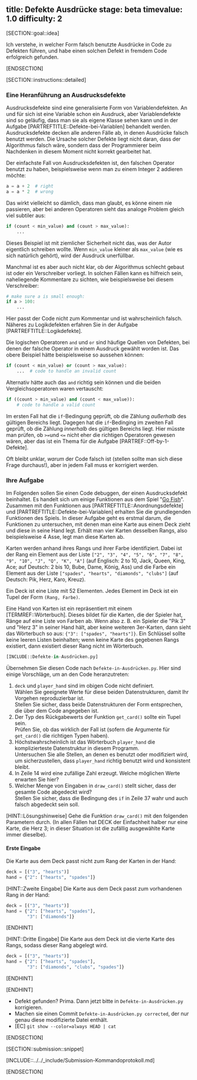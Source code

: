 title: Defekte Ausdrücke
stage: beta
timevalue: 1.0
difficulty: 2
---
[SECTION::goal::idea]

Ich verstehe, in welcher Form falsch benutzte Ausdrücke in Code zu Defekten führen, und 
habe einen solchen Defekt in fremdem Code erfolgreich gefunden.

[ENDSECTION]

[SECTION::instructions::detailed]

### Eine Heranführung an Ausdrucksdefekte

Ausdrucksdefekte sind eine generalisierte Form von Variablendefekten.
An und für sich ist eine Variable schon ein Ausdruck, aber Variablendefekte sind so geläufig, 
dass man sie als eigene Klasse sehen kann und in der Aufgabe [PARTREFTITLE::Defekte-bei-Variablen] behandelt werden.
Ausdrucksdefekte decken alle anderen Fälle ab, in denen Ausdrücke falsch benutzt werden.
Die Ursache solcher Defekte liegt nicht daran, dass der Algorithmus falsch wäre, 
sondern dass der Programmierer beim Nachdenken in diesem Moment nicht korrekt gearbeitet hat.

Der einfachste Fall von Ausdrucksdefekten ist, den falschen Operator benutzt zu haben,
beispielsweise wenn man zu einem Integer 2 addieren möchte:

```python
a = a + 2  # right
a = a * 2  # wrong
```

Das wirkt vielleicht so dämlich, dass man glaubt, es könne einem nie passieren,
aber bei anderen Operatoren sieht das analoge Problem gleich viel subtiler aus:

```python
if (count < min_value) and (count > max_value):
    ...
```

Dieses Beispiel ist mit ziemlicher Sicherheit nicht das, was der Autor eigentlich schreiben wollte.
Wenn `min_value` kleiner als `max_value` (wie es sich natürlich gehört), wird der Ausdruck unerfüllbar.

Manchmal ist es aber auch nicht klar, ob der Algorithmus schlecht gebaut ist oder ein Verschreiber vorliegt.
In solchen Fällen kann es hilfreich sein, naheliegende Kommentare zu sichten, wie
beispielsweise bei diesem Verschreiber:

```python
# make sure a is small enough:
if a > 100:
    ...
```

Hier passt der Code nicht zum Kommentar und ist wahrscheinlich falsch.
Näheres zu Logikdefekten erfahren Sie in der Aufgabe [PARTREFTITLE::Logikdefekte].

Die logischen Operatoren `and` und `or` sind häufige Quellen von Defekten, 
bei denen der falsche Operator in einem Ausdruck gewählt worden ist.
Das obere Beispiel hätte beispielsweise so aussehen können:

```python
if (count < min_value) or (count > max_value): 
    ...  # code to handle an invalid count
```

Alternativ hätte auch das `and` richtig sein können und die beiden Vergleichsoperatoren waren vertauscht:
```python
if ((count > min_value) and (count < max_value)): 
    # code to handle a valid count
```

Im ersten Fall hat die `if`-Bedingung geprüft, ob die Zählung _außerhalb_ des gültigen Bereichs liegt.
Dagegen hat die `if`-Bedinging im zweiten Fall geprüft, ob die Zählung _innerhalb_ des gültigen Bereichs liegt.
Hier müsste man prüfen, ob `>=`und `<=` nicht eher die richtigen Operatoren gewesen wären, aber
das ist ein Thema für die Aufgabe [PARTREF::Off-by-1-Defekte].

Oft bleibt unklar, _warum_ der Code falsch ist (stellen sollte man sich diese Frage durchaus!), 
aber in jedem Fall muss er korrigiert werden.


### Ihre Aufgabe

Im Folgenden sollen Sie einen Code debuggen, der einen Ausdrucksdefekt beinhaltet.
Es handelt sich um einige Funktionen aus dem Spiel "[Go Fish](https://en.wikipedia.org/wiki/Go_Fish)".
Zusammen mit den Funktionen aus [PARTREFTITLE::Anordnungsdefekte] und [PARTREFTITLE::Defekte-bei-Variablen] 
erhalten Sie die grundlegenden Funktionen des Spiels.
In dieser Aufgabe geht es erstmal darum, die Funktionen zu untersuchen,
mit denen man eine Karte aus einem Deck zieht und diese in seine Hand legt.
Erhält man vier Karten desselben Rangs, also beispielsweise 4 Asse, legt man diese Karten ab.  

Karten werden anhand ihres Rangs und ihrer Farbe identifiziert.
Dabei ist der Rang ein Element aus der Liste 
`["2", "3", "4", "5", "6", "7", "8", "9", "10", "J", "Q", "K", "A"]`
(auf Englisch: 2 to 10, Jack, Queen, King, Ace; 
auf Deutsch: 2 bis 10, Bube, Dame, König, Ass)
und die Farbe ein Element aus der Liste 
`["spades", "hearts", "diamonds", "clubs"]`
(auf Deutsch: Pik, Herz, Karo, Kreuz).

Ein Deck ist eine Liste mit 52 Elementen.
Jedes Element im Deck ist ein Tupel der Form `(Rang, Farbe)`.

Eine Hand von Karten ist ein repräsentiert mit einem [TERMREF::Wörterbuch].
Dieses bildet für die Karten, die der Spieler hat, Ränge auf eine Liste von Farben ab.
Wenn also z. B. ein Spieler die "Pik 3" und "Herz 3" in seiner Hand hält, aber keine weiteren 3er-Karten,
dann sieht das Wörterbuch so aus: `{"3": ["spades", "hearts"]}`.
Ein Schlüssel sollte keine leeren Listen beinhalten; 
wenn keine Karte des gegebenen Rangs existiert, dann existiert dieser Rang nicht im Wörterbuch.

```python
[INCLUDE::Defekte-in-Ausdrücken.py]
```

Übernehmen Sie diesen Code nach `Defekte-in-Ausdrücken.py`.
Hier sind einige Vorschläge, um an den Code heranzutreten:

1. `deck` und `player_hand` sind im obigen Code nicht definiert.  
   Wählen Sie geeignete Werte für diese beiden Datenstrukturen, damit Ihr Vorgehen 
   reproduzierbar ist.  
   Stellen Sie sicher, dass beide Datenstrukturen der Form entsprechen, die über dem Code 
   angegeben ist.
2. Der Typ des Rückgabewerts der Funktion `get_card()` sollte ein Tupel sein.  
   Prüfen Sie, ob das wirklich der Fall ist (sofern die Argumente für `get_card()` die richtigen 
   Typen haben).
3. Höchstwahrscheinlich ist das Wörterbuch `player_hand` die komplizierteste Datenstruktur in 
   diesem Programm.  
   Untersuchen Sie alle Stellen, an denen es benutzt oder modifiziert wird,
   um sicherzustellen, dass `player_hand` richtig benutzt wird und konsistent bleibt.
4. In Zeile 14 wird eine zufällige Zahl erzeugt. Welche möglichen Werte erwarten Sie hier?
5. Welcher Menge von Eingaben in `draw_card()` stellt sicher, dass der gesamte Code abgedeckt wird?  
   Stellen Sie sicher, dass die Bedingung des `if` in Zeile 37 wahr und auch falsch abgedeckt sein soll.


[HINT::Lösungshinweise]
Gehe die Funktion `draw_card()` mit den folgenden Parametern durch. 
(In allen Fällen hat DECK der Einfachheit halber nur eine Karte, die Herz 3; 
in dieser Situation ist die zufällig ausgewählte Karte immer dieselbe). 

#### Erste Eingabe
Die Karte aus dem Deck passt nicht zum Rang der Karten in der Hand:
```python
deck = [("3", "hearts")]
hand = {"2": ["hearts", "spades"]}
```

[HINT::Zweite Eingabe]
Die Karte aus dem Deck passt zum vorhandenen Rang in der Hand:
```python
deck = [("3", "hearts")]
hand = {"2": ["hearts", "spades"],
        "3": ["diamonds"]}
```
[ENDHINT]

[HINT::Dritte Eingabe]
Die Karte aus dem Deck ist die vierte Karte des Rangs, sodass dieser Rang abgelegt wird.
```python
deck = [("3", "hearts")]
hand = {"2": ["hearts", "spades"],
        "3": ["diamonds", "clubs", "spades"]}
```
[ENDHINT]

[ENDHINT]

- Defekt gefunden? Prima. Dann jetzt bitte in `Defekte-in-Ausdrücken.py` korrigieren.
- Machen sie einen Commit `Defekte-in-Ausdrücken.py corrected`, der nur genau diese modifizierte Datei 
  enthält.
- [EC] `git show --color=always HEAD | cat`

[ENDSECTION]

[SECTION::submission::snippet]

[INCLUDE::../../_include/Submission-Kommandoprotokoll.md]

[ENDSECTION]